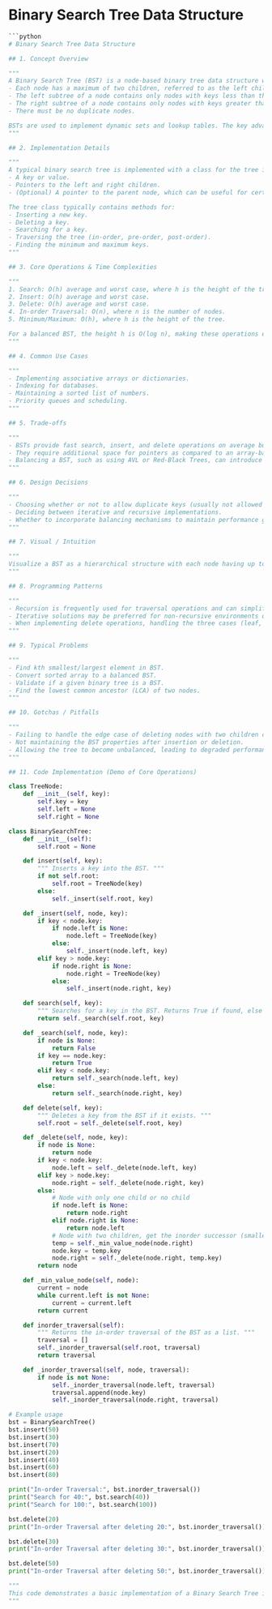 # Binary Search Tree Data Structure

```python
```python
# Binary Search Tree Data Structure

## 1. Concept Overview

"""
A Binary Search Tree (BST) is a node-based binary tree data structure with the following properties:
- Each node has a maximum of two children, referred to as the left child and the right child.
- The left subtree of a node contains only nodes with keys less than the node's key.
- The right subtree of a node contains only nodes with keys greater than the node's key.
- There must be no duplicate nodes.

BSTs are used to implement dynamic sets and lookup tables. The key advantage of a BST is its ability to maintain a sorted sequence of elements, allowing for fast search, insertion, and deletion operations.
"""

## 2. Implementation Details

"""
A typical binary search tree is implemented with a class for the tree itself and a class for its nodes. Each node contains:
- A key or value.
- Pointers to the left and right children.
- (Optional) A pointer to the parent node, which can be useful for certain operations.

The tree class typically contains methods for:
- Inserting a new key.
- Deleting a key.
- Searching for a key.
- Traversing the tree (in-order, pre-order, post-order).
- Finding the minimum and maximum keys.
"""

## 3. Core Operations & Time Complexities

"""
1. Search: O(h) average and worst case, where h is the height of the tree.
2. Insert: O(h) average and worst case.
3. Delete: O(h) average and worst case.
4. In-order Traversal: O(n), where n is the number of nodes.
5. Minimum/Maximum: O(h), where h is the height of the tree.

For a balanced BST, the height h is O(log n), making these operations efficient. However, in the worst case of an unbalanced tree, h can be O(n).
"""

## 4. Common Use Cases

"""
- Implementing associative arrays or dictionaries.
- Indexing for databases.
- Maintaining a sorted list of numbers.
- Priority queues and scheduling.
"""

## 5. Trade-offs

"""
- BSTs provide fast search, insert, and delete operations on average but can degrade to O(n) time complexity if the tree becomes unbalanced.
- They require additional space for pointers as compared to an array-based structure.
- Balancing a BST, such as using AVL or Red-Black Trees, can introduce overhead.
"""

## 6. Design Decisions

"""
- Choosing whether or not to allow duplicate keys (usually not allowed in a strict BST).
- Deciding between iterative and recursive implementations.
- Whether to incorporate balancing mechanisms to maintain performance guarantees.
"""

## 7. Visual / Intuition

"""
Visualize a BST as a hierarchical structure with each node having up to two children. The left child contains smaller values, and the right child contains larger values. This property helps in efficiently narrowing down the search space by half at each step.
"""

## 8. Programming Patterns

"""
- Recursion is frequently used for traversal operations and can simplify the code.
- Iterative solutions may be preferred for non-recursive environments or to avoid stack overflow.
- When implementing delete operations, handling the three cases (leaf, one child, two children) is crucial.
"""

## 9. Typical Problems

"""
- Find kth smallest/largest element in BST.
- Convert sorted array to a balanced BST.
- Validate if a given binary tree is a BST.
- Find the lowest common ancestor (LCA) of two nodes.
"""

## 10. Gotchas / Pitfalls

"""
- Failing to handle the edge case of deleting nodes with two children correctly.
- Not maintaining the BST properties after insertion or deletion.
- Allowing the tree to become unbalanced, leading to degraded performance.
"""

## 11. Code Implementation (Demo of Core Operations)

class TreeNode:
    def __init__(self, key):
        self.key = key
        self.left = None
        self.right = None

class BinarySearchTree:
    def __init__(self):
        self.root = None

    def insert(self, key):
        """ Inserts a key into the BST. """
        if not self.root:
            self.root = TreeNode(key)
        else:
            self._insert(self.root, key)

    def _insert(self, node, key):
        if key < node.key:
            if node.left is None:
                node.left = TreeNode(key)
            else:
                self._insert(node.left, key)
        elif key > node.key:
            if node.right is None:
                node.right = TreeNode(key)
            else:
                self._insert(node.right, key)

    def search(self, key):
        """ Searches for a key in the BST. Returns True if found, else False. """
        return self._search(self.root, key)

    def _search(self, node, key):
        if node is None:
            return False
        if key == node.key:
            return True
        elif key < node.key:
            return self._search(node.left, key)
        else:
            return self._search(node.right, key)

    def delete(self, key):
        """ Deletes a key from the BST if it exists. """
        self.root = self._delete(self.root, key)

    def _delete(self, node, key):
        if node is None:
            return node
        if key < node.key:
            node.left = self._delete(node.left, key)
        elif key > node.key:
            node.right = self._delete(node.right, key)
        else:
            # Node with only one child or no child
            if node.left is None:
                return node.right
            elif node.right is None:
                return node.left
            # Node with two children, get the inorder successor (smallest in the right subtree)
            temp = self._min_value_node(node.right)
            node.key = temp.key
            node.right = self._delete(node.right, temp.key)
        return node

    def _min_value_node(self, node):
        current = node
        while current.left is not None:
            current = current.left
        return current

    def inorder_traversal(self):
        """ Returns the in-order traversal of the BST as a list. """
        traversal = []
        self._inorder_traversal(self.root, traversal)
        return traversal

    def _inorder_traversal(self, node, traversal):
        if node is not None:
            self._inorder_traversal(node.left, traversal)
            traversal.append(node.key)
            self._inorder_traversal(node.right, traversal)

# Example usage
bst = BinarySearchTree()
bst.insert(50)
bst.insert(30)
bst.insert(70)
bst.insert(20)
bst.insert(40)
bst.insert(60)
bst.insert(80)

print("In-order Traversal:", bst.inorder_traversal())
print("Search for 40:", bst.search(40))
print("Search for 100:", bst.search(100))

bst.delete(20)
print("In-order Traversal after deleting 20:", bst.inorder_traversal())

bst.delete(30)
print("In-order Traversal after deleting 30:", bst.inorder_traversal())

bst.delete(50)
print("In-order Traversal after deleting 50:", bst.inorder_traversal())

"""
This code demonstrates a basic implementation of a Binary Search Tree in Python, covering core operations such as insertion, search, and deletion. Each operation is designed to preserve BST properties, ensuring efficient data management.
"""
```
```
